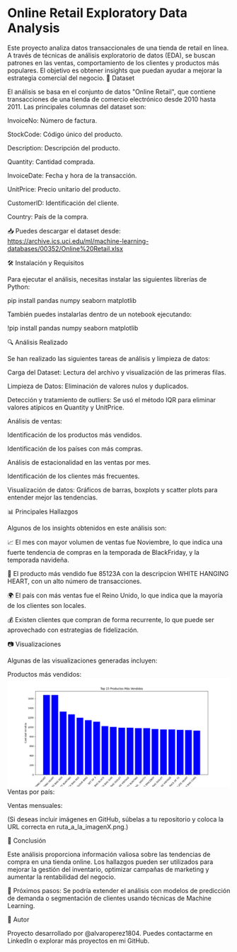 # Online Retail Exploratory Data Analysis
Este proyecto analiza datos transaccionales de una tienda de retail en línea. A través de técnicas de análisis exploratorio de datos (EDA), se buscan patrones en las ventas, comportamiento de los clientes y productos más populares. El objetivo es obtener insights que puedan ayudar a mejorar la estrategia comercial del negocio.
📂 Dataset

El análisis se basa en el conjunto de datos "Online Retail", que contiene transacciones de una tienda de comercio electrónico desde 2010 hasta 2011. Las principales columnas del dataset son:

InvoiceNo: Número de factura.

StockCode: Código único del producto.

Description: Descripción del producto.

Quantity: Cantidad comprada.

InvoiceDate: Fecha y hora de la transacción.

UnitPrice: Precio unitario del producto.

CustomerID: Identificación del cliente.

Country: País de la compra.

📥 Puedes descargar el dataset desde: https://archive.ics.uci.edu/ml/machine-learning-databases/00352/Online%20Retail.xlsx

🛠️ Instalación y Requisitos

Para ejecutar el análisis, necesitas instalar las siguientes librerías de Python:

pip install pandas numpy seaborn matplotlib

También puedes instalarlas dentro de un notebook ejecutando:

!pip install pandas numpy seaborn matplotlib

🔍 Análisis Realizado

Se han realizado las siguientes tareas de análisis y limpieza de datos:

Carga del Dataset: Lectura del archivo y visualización de las primeras filas.

Limpieza de Datos: Eliminación de valores nulos y duplicados.

Detección y tratamiento de outliers: Se usó el método IQR para eliminar valores atípicos en Quantity y UnitPrice.

Análisis de ventas:

Identificación de los productos más vendidos.

Identificación de los países con más compras.

Análisis de estacionalidad en las ventas por mes.

Identificación de los clientes más frecuentes.

Visualización de datos: Gráficos de barras, boxplots y scatter plots para entender mejor las tendencias.

📊 Principales Hallazgos

Algunos de los insights obtenidos en este análisis son:

📈 El mes con mayor volumen de ventas fue Noviembre, lo que indica una fuerte tendencia de compras en la temporada de BlackFriday, y la temporada navideña.

🛒 El producto más vendido fue 85123A con la descripcion WHITE HANGING HEART, con un alto número de transacciones.

🌍 El país con más ventas fue el Reino Unido, lo que indica que la mayoría de los clientes son locales.

💰 Existen clientes que compran de forma recurrente, lo que puede ser aprovechado con estrategias de fidelización.

📷 Visualizaciones

Algunas de las visualizaciones generadas incluyen:

Productos más vendidos:
![Productos mas vendidos](https://github.com/alvaroperez1804/Retail_Analysis/blob/main/productos_mas_vendidos.png)
Ventas por país:

Ventas mensuales:

(Si deseas incluir imágenes en GitHub, súbelas a tu repositorio y coloca la URL correcta en ruta_a_la_imagenX.png.)

📌 Conclusión

Este análisis proporciona información valiosa sobre las tendencias de compra en una tienda online. Los hallazgos pueden ser utilizados para mejorar la gestión del inventario, optimizar campañas de marketing y aumentar la rentabilidad del negocio.

🔹 Próximos pasos: Se podría extender el análisis con modelos de predicción de demanda o segmentación de clientes usando técnicas de Machine Learning.

📜 Autor

Proyecto desarrollado por @alvaroperez1804. Puedes contactarme en LinkedIn o explorar más proyectos en mi GitHub.
